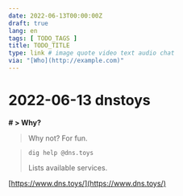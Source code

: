 ```yaml
---
date: 2022-06-13T00:00:00Z
draft: true
lang: en
tags: [ TODO_TAGS ]
title: TODO_TITLE
type: link # image quote video text audio chat
via: "[Who](http://example.com)"
---
```



# 2022-06-13 dnstoys


**# > Why?**
> Why not? For fun.

> ```
> dig help @dns.toys
> ```
> Lists available services.

[https://www.dns.toys/](https://www.dns.toys/)

